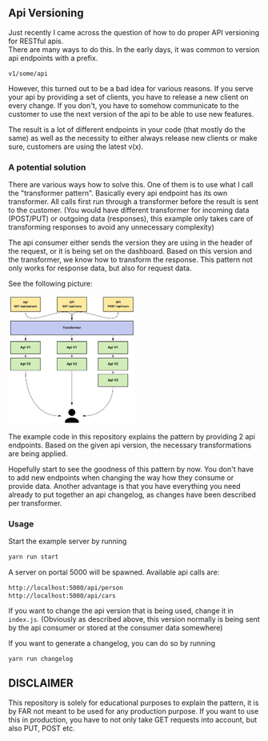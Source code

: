 ## Api Versioning

Just recently I came across the question of how to do proper API versioning for RESTful apis.  
There are many ways to do this. In the early days, it was common to version api endpoints with a prefix.
```
v1/some/api
```

However, this turned out to be a bad idea for various reasons. If you serve your api by providing a set of clients,
you have to release a new client on every change. If you don't, you have to somehow communicate to the customer to use the next
version of the api to be able to use new features.

The result is a lot of different endpoints in your code (that mostly do the same) as well as the necessity to either always release new clients or make sure, customers are using the latest v(x).

### A potential solution

There are various ways how to solve this. One of them is to use what I call the "transformer pattern". Basically every api endpoint has its own transformer. All calls first run through a transformer before the result is sent to the customer. (You would have different transformer for incoming data (POST/PUT) or outgoing data (responses), this example only takes care of transforming responses to avoid any unnecessary complexity)

The api consumer either sends the version they are using in the header of the request, or it is being set on the dashboard. Based on this version and the transformer, we know how to transform the response. This pattern not only works for response data, but also for request data.

See the following picture:

<img src="https://github.com/orangecoding/versioning/blob/main/doc/doc.jpeg" width="50%">

The example code in this repository explains the pattern by providing 2 api endpoints. Based on the given api version, the necessary transformations are being applied.

Hopefully start to see the goodness of this pattern by now. You don't have to add new endpoints when changing the way how they consume or provide data. Another advantage is that you have everything you need already to put together an api changelog, as changes have been described per transformer.

### Usage
Start the example server by running   
```bash
yarn run start
```

A server on portal 5000 will be spawned. Available api calls are:   
```
http://localhost:5000/api/person
http://localhost:5000/api/cars
```

If you want to change the api version that is being used, change it in `index.js`. (Obviously as described above, this version normally is being sent by the api consumer or stored at the consumer data somewhere)

If you want to generate a changelog, you can do so by running
```
yarn run changelog
```


## DISCLAIMER
This repository is solely for educational purposes to explain the pattern, it is by FAR not meant to be used for any production purpose. If you want to use this in production, you have to not only take GET requests into account, but also PUT, POST etc.
